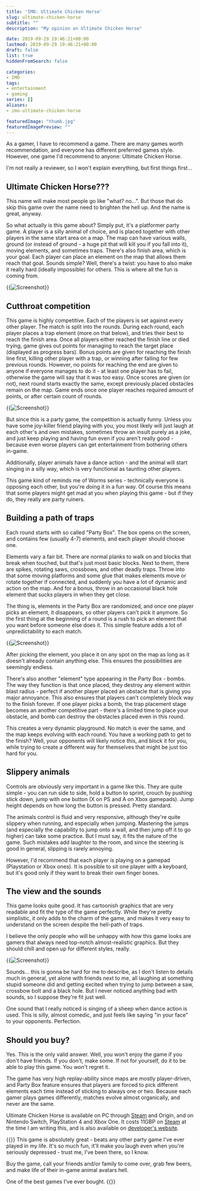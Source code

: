 ```yaml
---
title: 'IMO: Ultimate Chicken Horse'
slug: ultimate-chicken-horse
subtitle: ""
description: "My opinion on Ultimate Chicken Horse"

date: 2019-09-29 19:46:21+00:00
lastmod: 2019-09-29 19:46:21+00:00
draft: false
list: true
hiddenFromSearch: false

categories:
- IMO
tags:
- entertainment
- gaming
series: []
aliases: 
- imo-ultimate-chicken-horse

featuredImage: "thumb.jpg"
featuredImagePreview: ""
---
```


As a gamer, I have to recommend a game. There are many games worth recommendation, and everyone has different preferred games style. However, one game I'd recommend to anyone: Ultimate Chicken Horse.

I'm not really a reviewer, so I won't explain everything, but first things first...

<!--more-->

## Ultimate Chicken Horse???

This name will make most people go like "what? no...". But those that do skip this game over the name need to brighten the hell up. And the name is great, anyway.

So what actually is this game about? Simply put, it's a platformer party game. A player is a silly animal of choice, and is placed together with other players in the same start area on a map. The map can have various walls, ground (or instead of ground - a huge pit that will kill you if you fall into it), moving elements, and sometimes traps. There's also finish area, which is your goal. Each player can place an element on the map that allows them reach that goal. Sounds simple? Well, there's a twist: you have to also make it really hard (ideally impossible) for others. This is where all the fun is coming from.

{{<image src="screenshot1.png" alt="Screenshot" title="Ultimate Chicken Horse" caption="Image source: [Clever Endeavour Games](https://www.cleverendeavourgames.com/ultimate-chicken-horse)">}}
										
		

## Cutthroat competition

This game is highly competitive. Each of the players is set against every other player. The match is split into the rounds. During each round, each player places a trap element (more on that below), and tries their best to reach the finish area. Once all players either reached the finish line or died trying, game gives out points for managing to reach the target place (displayed as progress bars). Bonus points are given for reaching the finish line first, killing other player with a trap, or winning after failing for few previous rounds. However, no points for reaching the end are given to anyone if everyone manages to do it - at least one player has to fail, otherwise the game will say that it was too easy. Once scores are given (or not), next round starts exactly the same, except previously placed obstacles remain on the map. Game ends once one player reaches required amount of points, or after certain count of rounds.
	
{{<image src="screenshot2.jpg" alt="Screenshot" title="Ultimate Chicken Horse" caption="Image source: [Giant Bomb](https://www.giantbomb.com/shows/quick-look-ultimate-chicken-horse/2970-12694)">}}
							
But since this is a party game, the competition is actually funny. Unless you have some joy-killer friend playing with you, you most likely will just laugh at each other's and own mistakes, sometimes throw an insult purely as a joke, and just keep playing and having fun even if you aren't really good - because even worse players can get entertainment from bothering others in-game.

Additionally, player animals have a dance action - and the animal will start singing in a silly way, which is very functional as taunting other players.

This game kind of reminds me of Worms series - technically everyone is opposing each other, but you're doing it in a fun way. Of course this means that some players might get mad at you when playing this game - but if they do, they really are party ruiners.

## Building a path of traps

Each round starts with so called "Party Box". The box opens on the screen, and contains few (usually 4-7) elements, and each player should choose one.

Elements vary a fair bit. There are normal planks to walk on and blocks that break when touched, but that's just most basic blocks. Next to them, there are spikes, rotating saws, crossbows, and other deadly traps. Throw into that some moving platforms and some glue that makes elements move or rotate together if connected, and suddenly you have a lot of dynamic and action on the map. And for a bonus, throw in an occasional black hole element that sucks players in when they get close.

The thing is, elements in the Party Box are randomized, and once one player picks an element, it disappears, so other players can't pick it anymore. So the first thing at the beginning of a round is a rush to pick an element that you want before someone else does it. This simple feature adds a lot of unpredictability to each match.

{{<image src="screenshot3.jpg" alt="Screenshot" title="Ultimate Chicken Horse" caption="Image source: [Plant Powered Gamers](https://plantpoweredgamers.com/2018/07/04/are-you-the-ultimate-chicken-horse-maybe/)">}}

After picking the element, you place it on any spot on the map as long as it doesn't already contain anything else. This ensures the possibilities are seemingly endless.

There's also another "element" type appearing in the Party Box - bombs. The way they function is that once placed, they destroy any element within blast radius - perfect if another player placed an obstacle that is giving you major annoyance. This also ensures that players can't completely block way to the finish forever. If one player picks a bomb, the trap placement stage becomes an another competitive part - there's a limited time to place your obstacle, and bomb can destroy the obstacles placed even in this round.

This creates a very dynamic playground. No match is ever the same, and the map keeps evolving with each round. You have a working path to get to the finish? Well, your opponents will likely notice this, and block it for you, while trying to create a different way for themselves that might be just too hard for you.

## Slippery animals

Controls are obviously very important in a game like this. They are quite simple - you can run side to side, hold a button to sprint, crouch by pushing stick down, jump with one button (X on PS and A on Xbox gamepads). Jump height depends on how long the button is pressed. Pretty standard.

The animals control is fluid and very responsive, although they're quite slippery when running, and especially when jumping. Mastering the jumps (and especially the capability to jump onto a wall, and then jump off it to go higher) can take some practice. But I must say, it fits the nature of the game. Such mistakes add laughter to the room, and since the steering is good in general, slipping is rarely annoying.

However, I'd recommend that each player is playing on a gamepad (Playstation or Xbox ones). It is possible to sit one player with a keyboard, but it's good only if they want to break their own finger bones.

## The view and the sounds

This game looks quite good. It has cartoonish graphics that are very readable and fit the type of the game perfectly. While they're pretty simplistic, it only adds to the charm of the game, and makes it very easy to understand on the screen despite the hell-path of traps.

I believe the only people who will be unhappy with how this game looks are gamers that always need top-notch almost-realistic graphics. But they should chill and open up for different styles, really.

{{<image src="screenshot4.png" alt="Screenshot" title="Ultimate Chicken Horse" caption="Image source: [Clever Endeavour Games](https://www.cleverendeavourgames.com/ultimate-chicken-horse)">}}

Sounds... this is gonna be hard for me to describe, as I don't listen to details much in general, yet alone with friends next to me, all laughing at something stupid someone did and getting excited when trying to jump between a saw, crossbow bolt and a black hole. But I never noticed anything bad with sounds, so I suppose they're fit just well.

One sound that I really noticed is singing of a sheep when dance action is used. This is silly, almost comedic, and just feels like saying "in your face" to your opponents. Perfection.

## Should you buy?

Yes. This is the only valid answer. Well, you won't enjoy the game if you don't have friends. If you don't, make some. If not for yourself, do it to be able to play this game. You won't regret it.

The game has very high replay-ability since maps are mostly player-driven, and Party Box feature ensures that players are forced to pick different elements each time instead of sticking to always one or two. Because each gamer plays games differently, matches evolve almost organically, and never are the same.

Ultimate Chicken Horse is available on PC through [Steam](https://store.steampowered.com/app/386940/Ultimate_Chicken_Horse/) and Origin, and on Nintendo Switch, PlayStation 4 and Xbox One. It costs 11GBP on [Steam](https://store.steampowered.com/app/386940/Ultimate_Chicken_Horse/) at the time I am writing this, and is also available on [developer's website](https://www.cleverendeavourgames.com/ultimate-chicken-horse).

{{<testimonial title="My opinion?">}}
This game is absolutely great - beats any other party game I've ever played in my life. It's so much fun, it'll make you laugh even when you're seriously depressed - trust me, I've been there, so I know.

Buy the game, call your friends and/or family to come over, grab few beers, and make life of their in-game animal avatars hell.

One of the best games I've ever bought.
{{</testimonial>}}